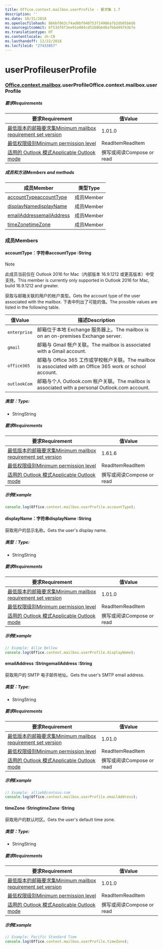 ```yaml
---
title: Office.context.mailbox.userProfile - 要求集 1.7
description: ''
ms.date: 10/31/2018
ms.openlocfilehash: 866bf063cf4ad8bf040753714986a7b2db05b6d6
ms.sourcegitcommit: 6f53df6f3ee91e084cd5160bb48afbbd49743b7e
ms.translationtype: HT
ms.contentlocale: zh-CN
ms.lasthandoff: 12/22/2018
ms.locfileid: "27433857"
---
```

# <a name="userprofile"></a><span data-ttu-id="2f05c-102">userProfile</span><span class="sxs-lookup"><span data-stu-id="2f05c-102">userProfile</span></span>

### <a name="officeofficemdcontextofficecontextmdmailboxofficecontextmailboxmduserprofile"></a><span data-ttu-id="2f05c-103">[Office](Office.md)[.context](Office.context.md)[.mailbox](Office.context.mailbox.md).userProfile</span><span class="sxs-lookup"><span data-stu-id="2f05c-103">Office.context.mailbox.userProfile</span></span>

##### <a name="requirements"></a><span data-ttu-id="2f05c-104">要求</span><span class="sxs-lookup"><span data-stu-id="2f05c-104">Requirements</span></span>

|<span data-ttu-id="2f05c-105">要求</span><span class="sxs-lookup"><span data-stu-id="2f05c-105">Requirement</span></span>| <span data-ttu-id="2f05c-106">值</span><span class="sxs-lookup"><span data-stu-id="2f05c-106">Value</span></span>|
|---|---|
|[<span data-ttu-id="2f05c-107">最低版本的邮箱要求集</span><span class="sxs-lookup"><span data-stu-id="2f05c-107">Minimum mailbox requirement set version</span></span>](/office/dev/add-ins/reference/requirement-sets/outlook-api-requirement-sets)| <span data-ttu-id="2f05c-108">1.0</span><span class="sxs-lookup"><span data-stu-id="2f05c-108">1.0</span></span>|
|[<span data-ttu-id="2f05c-109">最低权限级别</span><span class="sxs-lookup"><span data-stu-id="2f05c-109">Minimum permission level</span></span>](https://docs.microsoft.com/outlook/add-ins/understanding-outlook-add-in-permissions)| <span data-ttu-id="2f05c-110">ReadItem</span><span class="sxs-lookup"><span data-stu-id="2f05c-110">ReadItem</span></span>|
|[<span data-ttu-id="2f05c-111">适用的 Outlook 模式</span><span class="sxs-lookup"><span data-stu-id="2f05c-111">Applicable Outlook mode</span></span>](https://docs.microsoft.com/outlook/add-ins/#extension-points)| <span data-ttu-id="2f05c-112">撰写或阅读</span><span class="sxs-lookup"><span data-stu-id="2f05c-112">Compose or read</span></span>|

##### <a name="members-and-methods"></a><span data-ttu-id="2f05c-113">成员和方法</span><span class="sxs-lookup"><span data-stu-id="2f05c-113">Members and methods</span></span>

| <span data-ttu-id="2f05c-114">成员</span><span class="sxs-lookup"><span data-stu-id="2f05c-114">Member</span></span> | <span data-ttu-id="2f05c-115">类型</span><span class="sxs-lookup"><span data-stu-id="2f05c-115">Type</span></span> |
|--------|------|
| [<span data-ttu-id="2f05c-116">accountType</span><span class="sxs-lookup"><span data-stu-id="2f05c-116">accountType</span></span>](#accounttype-string) | <span data-ttu-id="2f05c-117">成员</span><span class="sxs-lookup"><span data-stu-id="2f05c-117">Member</span></span> |
| [<span data-ttu-id="2f05c-118">displayName</span><span class="sxs-lookup"><span data-stu-id="2f05c-118">displayName</span></span>](#displayname-string) | <span data-ttu-id="2f05c-119">成员</span><span class="sxs-lookup"><span data-stu-id="2f05c-119">Member</span></span> |
| [<span data-ttu-id="2f05c-120">emailAddress</span><span class="sxs-lookup"><span data-stu-id="2f05c-120">emailAddress</span></span>](#emailaddress-string) | <span data-ttu-id="2f05c-121">成员</span><span class="sxs-lookup"><span data-stu-id="2f05c-121">Member</span></span> |
| [<span data-ttu-id="2f05c-122">timeZone</span><span class="sxs-lookup"><span data-stu-id="2f05c-122">timeZone</span></span>](#timezone-string) | <span data-ttu-id="2f05c-123">成员</span><span class="sxs-lookup"><span data-stu-id="2f05c-123">Member</span></span> |

### <a name="members"></a><span data-ttu-id="2f05c-124">成员</span><span class="sxs-lookup"><span data-stu-id="2f05c-124">Members</span></span>

####  <a name="accounttype-string"></a><span data-ttu-id="2f05c-125">accountType：字符串</span><span class="sxs-lookup"><span data-stu-id="2f05c-125">accountType :String</span></span>

> [!NOTE]
> <span data-ttu-id="2f05c-126">此成员当前仅在 Outlook 2016 for Mac（内部版本 16.9.1212 或更高版本）中受支持。</span><span class="sxs-lookup"><span data-stu-id="2f05c-126">This member is currently only supported in Outlook 2016 for Mac, build 16.9.1212 and greater.</span></span>

<span data-ttu-id="2f05c-127">获取与邮箱关联的用户的帐户类型。</span><span class="sxs-lookup"><span data-stu-id="2f05c-127">Gets the account type of the user associated with the mailbox.</span></span> <span data-ttu-id="2f05c-128">下表中列出了可能的值。</span><span class="sxs-lookup"><span data-stu-id="2f05c-128">The possible values are listed in the following table.</span></span>

| <span data-ttu-id="2f05c-129">值</span><span class="sxs-lookup"><span data-stu-id="2f05c-129">Value</span></span> | <span data-ttu-id="2f05c-130">描述</span><span class="sxs-lookup"><span data-stu-id="2f05c-130">Description</span></span> |
|-------|-------------|
| `enterprise` | <span data-ttu-id="2f05c-131">邮箱位于本地 Exchange 服务器上。</span><span class="sxs-lookup"><span data-stu-id="2f05c-131">The mailbox is on an on-premises Exchange server.</span></span> |
| `gmail` | <span data-ttu-id="2f05c-132">邮箱与 Gmail 帐户关联。</span><span class="sxs-lookup"><span data-stu-id="2f05c-132">The mailbox is associated with a Gmail account.</span></span> |
| `office365` | <span data-ttu-id="2f05c-133">邮箱与 Office 365 工作或学校帐户关联。</span><span class="sxs-lookup"><span data-stu-id="2f05c-133">The mailbox is associated with an Office 365 work or school account.</span></span> |
| `outlookCom` | <span data-ttu-id="2f05c-134">邮箱与个人 Outlook.com 帐户关联。</span><span class="sxs-lookup"><span data-stu-id="2f05c-134">The mailbox is associated with a personal Outlook.com account.</span></span> |

##### <a name="type"></a><span data-ttu-id="2f05c-135">类型：</span><span class="sxs-lookup"><span data-stu-id="2f05c-135">Type:</span></span>

*   <span data-ttu-id="2f05c-136">String</span><span class="sxs-lookup"><span data-stu-id="2f05c-136">String</span></span>

##### <a name="requirements"></a><span data-ttu-id="2f05c-137">要求</span><span class="sxs-lookup"><span data-stu-id="2f05c-137">Requirements</span></span>

|<span data-ttu-id="2f05c-138">要求</span><span class="sxs-lookup"><span data-stu-id="2f05c-138">Requirement</span></span>| <span data-ttu-id="2f05c-139">值</span><span class="sxs-lookup"><span data-stu-id="2f05c-139">Value</span></span>|
|---|---|
|[<span data-ttu-id="2f05c-140">最低版本的邮箱要求集</span><span class="sxs-lookup"><span data-stu-id="2f05c-140">Minimum mailbox requirement set version</span></span>](/office/dev/add-ins/reference/requirement-sets/outlook-api-requirement-sets)| <span data-ttu-id="2f05c-141">1.6</span><span class="sxs-lookup"><span data-stu-id="2f05c-141">1.6</span></span> |
|[<span data-ttu-id="2f05c-142">最低权限级别</span><span class="sxs-lookup"><span data-stu-id="2f05c-142">Minimum permission level</span></span>](https://docs.microsoft.com/outlook/add-ins/understanding-outlook-add-in-permissions)| <span data-ttu-id="2f05c-143">ReadItem</span><span class="sxs-lookup"><span data-stu-id="2f05c-143">ReadItem</span></span>|
|[<span data-ttu-id="2f05c-144">适用的 Outlook 模式</span><span class="sxs-lookup"><span data-stu-id="2f05c-144">Applicable Outlook mode</span></span>](https://docs.microsoft.com/outlook/add-ins/#extension-points)| <span data-ttu-id="2f05c-145">撰写或阅读</span><span class="sxs-lookup"><span data-stu-id="2f05c-145">Compose or read</span></span>|

##### <a name="example"></a><span data-ttu-id="2f05c-146">示例</span><span class="sxs-lookup"><span data-stu-id="2f05c-146">Example</span></span>

```js
console.log(Office.context.mailbox.userProfile.accountType);
```

####  <a name="displayname-string"></a><span data-ttu-id="2f05c-147">displayName：字符串</span><span class="sxs-lookup"><span data-stu-id="2f05c-147">displayName :String</span></span>

<span data-ttu-id="2f05c-148">获取用户的显示名称。</span><span class="sxs-lookup"><span data-stu-id="2f05c-148">Gets the user's display name.</span></span>

##### <a name="type"></a><span data-ttu-id="2f05c-149">类型：</span><span class="sxs-lookup"><span data-stu-id="2f05c-149">Type:</span></span>

*   <span data-ttu-id="2f05c-150">String</span><span class="sxs-lookup"><span data-stu-id="2f05c-150">String</span></span>

##### <a name="requirements"></a><span data-ttu-id="2f05c-151">要求</span><span class="sxs-lookup"><span data-stu-id="2f05c-151">Requirements</span></span>

|<span data-ttu-id="2f05c-152">要求</span><span class="sxs-lookup"><span data-stu-id="2f05c-152">Requirement</span></span>| <span data-ttu-id="2f05c-153">值</span><span class="sxs-lookup"><span data-stu-id="2f05c-153">Value</span></span>|
|---|---|
|[<span data-ttu-id="2f05c-154">最低版本的邮箱要求集</span><span class="sxs-lookup"><span data-stu-id="2f05c-154">Minimum mailbox requirement set version</span></span>](/office/dev/add-ins/reference/requirement-sets/outlook-api-requirement-sets)| <span data-ttu-id="2f05c-155">1.0</span><span class="sxs-lookup"><span data-stu-id="2f05c-155">1.0</span></span>|
|[<span data-ttu-id="2f05c-156">最低权限级别</span><span class="sxs-lookup"><span data-stu-id="2f05c-156">Minimum permission level</span></span>](https://docs.microsoft.com/outlook/add-ins/understanding-outlook-add-in-permissions)| <span data-ttu-id="2f05c-157">ReadItem</span><span class="sxs-lookup"><span data-stu-id="2f05c-157">ReadItem</span></span>|
|[<span data-ttu-id="2f05c-158">适用的 Outlook 模式</span><span class="sxs-lookup"><span data-stu-id="2f05c-158">Applicable Outlook mode</span></span>](https://docs.microsoft.com/outlook/add-ins/#extension-points)| <span data-ttu-id="2f05c-159">撰写或阅读</span><span class="sxs-lookup"><span data-stu-id="2f05c-159">Compose or read</span></span>|

##### <a name="example"></a><span data-ttu-id="2f05c-160">示例</span><span class="sxs-lookup"><span data-stu-id="2f05c-160">Example</span></span>

```js
// Example: Allie Bellew
console.log(Office.context.mailbox.userProfile.displayName);
```

####  <a name="emailaddress-string"></a><span data-ttu-id="2f05c-161">emailAddress :String</span><span class="sxs-lookup"><span data-stu-id="2f05c-161">emailAddress :String</span></span>

<span data-ttu-id="2f05c-162">获取用户的 SMTP 电子邮件地址。</span><span class="sxs-lookup"><span data-stu-id="2f05c-162">Gets the user's SMTP email address.</span></span>

##### <a name="type"></a><span data-ttu-id="2f05c-163">类型：</span><span class="sxs-lookup"><span data-stu-id="2f05c-163">Type:</span></span>

*   <span data-ttu-id="2f05c-164">String</span><span class="sxs-lookup"><span data-stu-id="2f05c-164">String</span></span>

##### <a name="requirements"></a><span data-ttu-id="2f05c-165">要求</span><span class="sxs-lookup"><span data-stu-id="2f05c-165">Requirements</span></span>

|<span data-ttu-id="2f05c-166">要求</span><span class="sxs-lookup"><span data-stu-id="2f05c-166">Requirement</span></span>| <span data-ttu-id="2f05c-167">值</span><span class="sxs-lookup"><span data-stu-id="2f05c-167">Value</span></span>|
|---|---|
|[<span data-ttu-id="2f05c-168">最低版本的邮箱要求集</span><span class="sxs-lookup"><span data-stu-id="2f05c-168">Minimum mailbox requirement set version</span></span>](/office/dev/add-ins/reference/requirement-sets/outlook-api-requirement-sets)| <span data-ttu-id="2f05c-169">1.0</span><span class="sxs-lookup"><span data-stu-id="2f05c-169">1.0</span></span>|
|[<span data-ttu-id="2f05c-170">最低权限级别</span><span class="sxs-lookup"><span data-stu-id="2f05c-170">Minimum permission level</span></span>](https://docs.microsoft.com/outlook/add-ins/understanding-outlook-add-in-permissions)| <span data-ttu-id="2f05c-171">ReadItem</span><span class="sxs-lookup"><span data-stu-id="2f05c-171">ReadItem</span></span>|
|[<span data-ttu-id="2f05c-172">适用的 Outlook 模式</span><span class="sxs-lookup"><span data-stu-id="2f05c-172">Applicable Outlook mode</span></span>](https://docs.microsoft.com/outlook/add-ins/#extension-points)| <span data-ttu-id="2f05c-173">撰写或阅读</span><span class="sxs-lookup"><span data-stu-id="2f05c-173">Compose or read</span></span>|

##### <a name="example"></a><span data-ttu-id="2f05c-174">示例</span><span class="sxs-lookup"><span data-stu-id="2f05c-174">Example</span></span>

```js
// Example: allieb@contoso.com
console.log(Office.context.mailbox.userProfile.emailAddress);
```

####  <a name="timezone-string"></a><span data-ttu-id="2f05c-175">timeZone :String</span><span class="sxs-lookup"><span data-stu-id="2f05c-175">timeZone :String</span></span>

<span data-ttu-id="2f05c-176">获取用户的默认时区。</span><span class="sxs-lookup"><span data-stu-id="2f05c-176">Gets the user's default time zone.</span></span>

##### <a name="type"></a><span data-ttu-id="2f05c-177">类型：</span><span class="sxs-lookup"><span data-stu-id="2f05c-177">Type:</span></span>

*   <span data-ttu-id="2f05c-178">String</span><span class="sxs-lookup"><span data-stu-id="2f05c-178">String</span></span>

##### <a name="requirements"></a><span data-ttu-id="2f05c-179">要求</span><span class="sxs-lookup"><span data-stu-id="2f05c-179">Requirements</span></span>

|<span data-ttu-id="2f05c-180">要求</span><span class="sxs-lookup"><span data-stu-id="2f05c-180">Requirement</span></span>| <span data-ttu-id="2f05c-181">值</span><span class="sxs-lookup"><span data-stu-id="2f05c-181">Value</span></span>|
|---|---|
|[<span data-ttu-id="2f05c-182">最低版本的邮箱要求集</span><span class="sxs-lookup"><span data-stu-id="2f05c-182">Minimum mailbox requirement set version</span></span>](/office/dev/add-ins/reference/requirement-sets/outlook-api-requirement-sets)| <span data-ttu-id="2f05c-183">1.0</span><span class="sxs-lookup"><span data-stu-id="2f05c-183">1.0</span></span>|
|[<span data-ttu-id="2f05c-184">最低权限级别</span><span class="sxs-lookup"><span data-stu-id="2f05c-184">Minimum permission level</span></span>](https://docs.microsoft.com/outlook/add-ins/understanding-outlook-add-in-permissions)| <span data-ttu-id="2f05c-185">ReadItem</span><span class="sxs-lookup"><span data-stu-id="2f05c-185">ReadItem</span></span>|
|[<span data-ttu-id="2f05c-186">适用的 Outlook 模式</span><span class="sxs-lookup"><span data-stu-id="2f05c-186">Applicable Outlook mode</span></span>](https://docs.microsoft.com/outlook/add-ins/#extension-points)| <span data-ttu-id="2f05c-187">撰写或阅读</span><span class="sxs-lookup"><span data-stu-id="2f05c-187">Compose or read</span></span>|

##### <a name="example"></a><span data-ttu-id="2f05c-188">示例</span><span class="sxs-lookup"><span data-stu-id="2f05c-188">Example</span></span>

```js
// Example: Pacific Standard Time
console.log(Office.context.mailbox.userProfile.timeZone);
```
